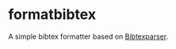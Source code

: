 # formatbibtex

A simple bibtex formatter based on
[Bibtexparser](https://github.com/sciunto-org/python-bibtexparser).
